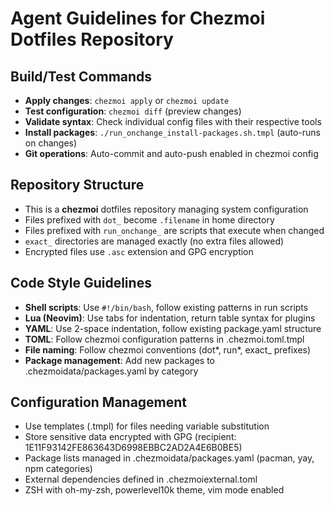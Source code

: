 # Agent Guidelines for Chezmoi Dotfiles Repository

## Build/Test Commands

- **Apply changes**: `chezmoi apply` or `chezmoi update`
- **Test configuration**: `chezmoi diff` (preview changes)
- **Validate syntax**: Check individual config files with their respective tools
- **Install packages**: `./run_onchange_install-packages.sh.tmpl` (auto-runs on changes)
- **Git operations**: Auto-commit and auto-push enabled in chezmoi config

## Repository Structure

- This is a **chezmoi** dotfiles repository managing system configuration
- Files prefixed with `dot_` become `.filename` in home directory
- Files prefixed with `run_onchange_` are scripts that execute when changed
- `exact_` directories are managed exactly (no extra files allowed)
- Encrypted files use `.asc` extension and GPG encryption

## Code Style Guidelines

- **Shell scripts**: Use `#!/bin/bash`, follow existing patterns in run scripts
- **Lua (Neovim)**: Use tabs for indentation, return table syntax for plugins
- **YAML**: Use 2-space indentation, follow existing package.yaml structure
- **TOML**: Follow chezmoi configuration patterns in .chezmoi.toml.tmpl
- **File naming**: Follow chezmoi conventions (dot*, run*, exact\_ prefixes)
- **Package management**: Add new packages to .chezmoidata/packages.yaml by category

## Configuration Management

- Use templates (.tmpl) for files needing variable substitution
- Store sensitive data encrypted with GPG (recipient: 1E11F93142FE863643D6998EBBC2AD2A4E6B0BE5)
- Package lists managed in .chezmoidata/packages.yaml (pacman, yay, npm categories)
- External dependencies defined in .chezmoiexternal.toml
- ZSH with oh-my-zsh, powerlevel10k theme, vim mode enabled
